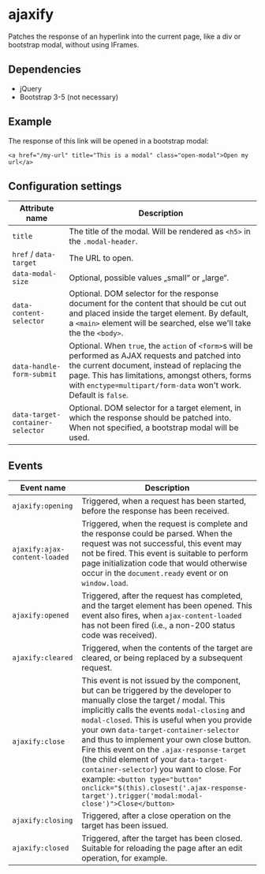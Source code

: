 # ajaxify
Patches the response of an hyperlink into the current page, like a div or bootstrap modal, without using IFrames.

## Dependencies

* jQuery
* Bootstrap 3-5 (not necessary)

## Example

The response of this link will be opened in a bootstrap modal:

`<a href="/my-url" title="This is a modal" class="open-modal">Open my url</a>`

## Configuration settings

| Attribute name | Description |
| - | - |
| `title` | The title of the modal. Will be rendered as  `<h5>` in the `.modal-header`. |
| `href` / `data-target` | The URL to open. |
| `data-modal-size` | Optional, possible values „small“ or „large“. |
| `data-content-selector` | Optional. DOM selector for the response document for the content that should be cut out and placed inside the target element. By default, a `<main>` element will be searched, else we'll take the the `<body>`. |
| `data-handle-form-submit`	| Optional. When `true`, the `action` of `<form>`s will be performed as AJAX requests and patched into the current document, instead of replacing the page. This has limitations, amongst others, forms with `enctype=multipart/form-data` won't work. Default is `false`. |
| `data-target-container-selector` | Optional. DOM selector for a target element, in which the response should be patched into. When not specified, a bootstrap modal will be used. |

## Events

| Event name | Description |
| - | - |
| `ajaxify:opening` | Triggered, when a request has been started, before the response has been received. |
| `ajaxify:ajax-content-loaded` | Triggered, when the request is complete and the response could be parsed. When the request was not successful, this event may not be fired. This event is suitable to perform page initialization code that would otherwise occur in the `document.ready` event or on `window.load`. |
| `ajaxify:opened` | Triggered, after the request has completed, and the target element has been opened. This event also fires, when `ajax-content-loaded` has not been fired (i.e., a non-200 status code was received). |
| `ajaxify:cleared` | Triggered, when the contents of the target are cleared, or being replaced by a subsequent request. |
| `ajaxify:close` | This event is not issued by the component, but can be triggered by the developer to manually close the target / modal. This implicitly calls the events `modal-closing` and `modal-closed`. This is useful when you provide your own `data-target-container-selector` and thus to implement your own close button. Fire this event on the `.ajax-response-target` (the child element of your `data-target-container-selector`) you want to close. For example: `<button type="button" onclick="$(this).closest('.ajax-response-target').trigger('modal:modal-close')">Close</button>` |
| `ajaxify:closing` | Triggered, after a close operation on the target has been issued. |
| `ajaxify:closed` | Triggered, after the target has been closed. Suitable for reloading the page after an edit operation, for example. |

